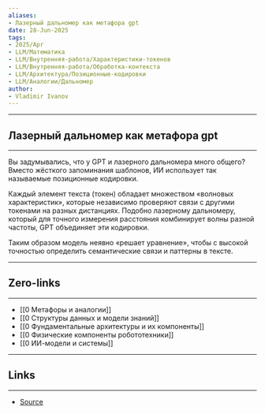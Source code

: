 ```yaml
---
aliases: 
- Лазерный дальномер как метафора gpt 
date: 28-Jun-2025
tags:
- 2025/Apr
- LLM/Математика
- LLM/Внутренняя-работа/Характеристики-токенов
- LLM/Внутренняя-работа/Обработка-контекста
- LLM/Архитектура/Позиционные-кодировки
- LLM/Аналогии/Дальномер
author:
- Vladimir Ivanov
---
```

-----
##  Лазерный дальномер как метафора gpt 
-----
Вы задумывались, что у GPT и лазерного дальномера много общего? Вместо жёсткого запоминания шаблонов, ИИ использует так называемые позиционные кодировки.

Каждый элемент текста (токен) обладает множеством «волновых характеристик», которые независимо проверяют связи с другими токенами на разных дистанциях. Подобно лазерному дальномеру, который для точного измерения расстояния комбинирует волны разной частоты, GPT объединяет эти кодировки. 

Таким образом модель неявно «решает уравнение», чтобы с высокой точностью определить семантические связи и паттерны в тексте.

---
## Zero-links
---
- [[0 Метафоры и аналогии]]
- [[0 Структуры данных и модели знаний]]
- [[0 Фундаментальные архитектуры и их компоненты]]
- [[0 Физические компоненты робототехники]]
- [[0 ИИ-модели и системы]]

---
## Links
---
- [Source](https://t.me/turboproject/1604)